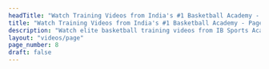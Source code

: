 ```yaml
---
headTitle: "Watch Training Videos from India's #1 Basketball Academy - Page 8 | IB Sports Academy"
title: "Watch Training Videos from India's #1 Basketball Academy - Page 8 | IB Sports Academy"
description: "Watch elite basketball training videos from IB Sports Academy. Learn NBA-level drills, youth coaching tips, and real game action from India's top basketball academy | Delhi's top basketball academy."
layout: "videos/page"
page_number: 8
draft: false
---
```


